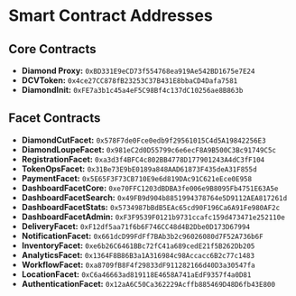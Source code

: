 # Smart Contract Addresses

## Core Contracts
- **Diamond Proxy:** `0xBD331E9eCD73f554768ea919Ae542BD1675e7E24`
- **DCVToken:** `0x4ce27CC878fB23253C37B431E8bbaCD4Dafa7581`
- **DiamondInit:** `0xFE7a3b1c45a4eF5C98Bf4c137dC10256ae8B863b`

## Facet Contracts
- **DiamondCutFacet:** `0x578F7de0Fce0edb9f29561015C4d5A19842256E3`
- **DiamondLoupeFacet:** `0x981eC2d0D55799c6e6ecF8A9B500C3Bc91749C5c`
- **RegistrationFacet:** `0xa3d3f4BFC4c802BB4778D177901243A4dC3fF104`
- **TokenOpsFacet:** `0x31Be73E9bE0189a848AAD61873F435deA31F855d`
- **PaymentFacet:** `0x5E65F3F73CB710E9e6d819DAc91C621eEce0E958`
- **DashboardFacetCore:** `0xe70FFC1203dBDBA3fe006e9B8095Fb4751E63A5e`
- **DashboardFacetSearch:** `0x49FB9d904b8851994378764e5D9112AEA817261d`
- **DashboardFacetStats:** `0x5734987bBdB5EAc65cd90F196Ca6A91Fe980AF2c`
- **DashboardFacetAdmin:** `0xF3F9539F0121b9731ccafc159d473471e252110e`
- **DeliveryFacet:** `0xF12df5aa71f6b6F746CC48d4B2Dbe0D173D67994`
- **NotificationFacet:** `0x661dcD99FdFf7BAb3b2c96026080d7F52A736b6F`
- **InventoryFacet:** `0xe6b26C6461BBc72fC41a689cedE21f5B262Db205`
- **AnalyticsFacet:** `0x1364F8B86B3a1A316984c98Accacc6B2c77c1483`
- **WorkflowFacet:** `0xa8709fB8F4f29833dF911282166d40D3a30547fa`
- **LocationFacet:** `0xC6a46663ad819118E4658A741aEdF9357f4a0D81`
- **AuthenticationFacet:** `0x12aA6C50Ca362229Acffb885469D48D6fb43E800`